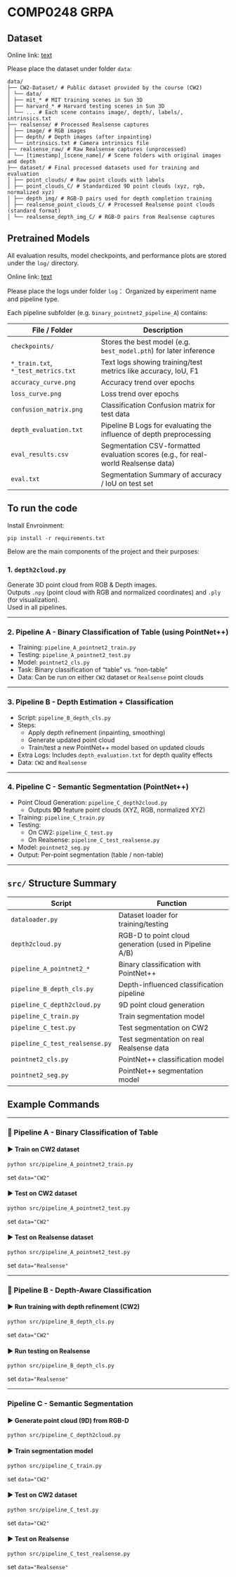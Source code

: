 # COMP0248 GRPA

## Dataset

Online link: [text](https://drive.google.com/file/d/1nJDia-H7CZaEYR_yMThvisLOH2-c19Lh/view?usp=sharing)

Please place the dataset under folder `data`:
```
data/ 
├── CW2-Dataset/ # Public dataset provided by the course (CW2) 
│ └── data/ 
│ ├── mit_* # MIT training scenes in Sun 3D
│ ├── harvard_* # Harvard testing scenes in Sun 3D
│ └── ... # Each scene contains image/, depth/, labels/, intrinsics.txt 
├── realsense/ # Processed Realsense captures 
│ ├── image/ # RGB images 
│ ├── depth/ # Depth images (after inpainting) 
│ └── intrinsics.txt # Camera intrinsics file 
├── realsense_raw/ # Raw Realsense captures (unprocessed) 
│ └── [timestamp]_[scene_name]/ # Scene folders with original images and depth 
├── dataset/ # Final processed datasets used for training and evaluation 
│ ├── point_clouds/ # Raw point clouds with labels 
│ ├── point_clouds_C/ # Standardized 9D point clouds (xyz, rgb, normalized xyz) 
│ ├── depth_img/ # RGB-D pairs used for depth completion training 
│ ├── realsense_point_clouds_C/ # Processed Realsense point clouds (standard format) 
│ └── realsense_depth_img_C/ # RGB-D pairs from Realsense captures
```
## Pretrained Models

All evaluation results, model checkpoints, and performance plots are stored under the `log/` directory.

Online link: [text](https://drive.google.com/file/d/1hBNld0Vw1kuaOtz-9lvqHINvR3WARdsp/view?usp=sharing)

Please place the logs under folder `log`：
Organized by experiment name and pipeline type.

Each pipeline subfolder (e.g. `binary_pointnet2_pipeline_A`) contains:

| File / Folder                         | Description |
|--------------------------------------|-------------|
| `checkpoints/`                       | Stores the best model (e.g. `best_model.pth`) for later inference |
| `*_train.txt`, `*_test_metrics.txt` | Text logs showing training/test metrics like accuracy, IoU, F1 |
| `accuracy_curve.png`                | Accuracy trend over epochs |
| `loss_curve.png`                    | Loss trend over epochs |
| `confusion_matrix.png`              | Classification Confusion matrix for test data |
| `depth_evaluation.txt`              | Pipeline B Logs for evaluating the influence of depth preprocessing |
| `eval_results.csv`                  | Segmentation CSV-formatted evaluation scores (e.g., for real-world Realsense data) |
| `eval.txt`                          | Segmentation Summary of accuracy / IoU on test set |


## To run the code

Install Envroinment:
```
pip install -r requirements.txt
```

Below are the main components of the project and their purposes:

### 1. `depth2cloud.py`
Generate 3D point cloud from RGB & Depth images.  
Outputs `.npy` (point cloud with RGB and normalized coordinates) and `.ply` (for visualization).  
Used in all pipelines.

---

### 2. **Pipeline A** - Binary Classification of Table (using PointNet++)
- Training: `pipeline_A_pointnet2_train.py`
- Testing: `pipeline_A_pointnet2_test.py`
- Model: `pointnet2_cls.py`
- Task: Binary classification of “table” vs. “non-table”
- Data: Can be run on either `CW2` dataset or `Realsense` point clouds

---

### 3. **Pipeline B** - Depth Estimation + Classification
- Script: `pipeline_B_depth_cls.py`
- Steps:
  - Apply depth refinement (inpainting, smoothing)
  - Generate updated point cloud
  - Train/test a new PointNet++ model based on updated clouds
- Extra Logs: Includes `depth_evaluation.txt` for depth quality effects
- Data: `CW2` and `Realsense`

---

### 4. **Pipeline C** - Semantic Segmentation (PointNet++)
- Point Cloud Generation: `pipeline_C_depth2cloud.py`
  - Outputs **9D** feature point clouds (XYZ, RGB, normalized XYZ)
- Training: `pipeline_C_train.py`
- Testing:
  - On CW2: `pipeline_C_test.py`
  - On Realsense: `pipeline_C_test_realsense.py`
- Model: `pointnet2_seg.py`
- Output: Per-point segmentation (table / non-table)

---

## `src/` Structure Summary 

| Script                          | Function |
|--------------------------------|----------|
| `dataloader.py`                | Dataset loader for training/testing |
| `depth2cloud.py`               | RGB-D to point cloud generation (used in Pipeline A/B) |
| `pipeline_A_pointnet2_*`       | Binary classification with PointNet++ |
| `pipeline_B_depth_cls.py`      | Depth-influenced classification pipeline |
| `pipeline_C_depth2cloud.py`    | 9D point cloud generation |
| `pipeline_C_train.py`          | Train segmentation model |
| `pipeline_C_test.py`           | Test segmentation on CW2 |
| `pipeline_C_test_realsense.py` | Test segmentation on real Realsense data |
| `pointnet2_cls.py`             | PointNet++ classification model |
| `pointnet2_seg.py`             | PointNet++ segmentation model |

## Example Commands

---

### 🔹 Pipeline A - Binary Classification of Table

#### ▶ Train on CW2 dataset
```
python src/pipeline_A_pointnet2_train.py 
```
set `data="CW2"`
#### ▶ Test on CW2 dataset
```
python src/pipeline_A_pointnet2_test.py 
```
set `data="CW2"`
#### ▶ Test on Realsense dataset
```
python src/pipeline_A_pointnet2_test.py 
```
set `data="Realsense"`

---

### 🔹 Pipeline B - Depth-Aware Classification

#### ▶ Run training with depth refinement (CW2)
```
python src/pipeline_B_depth_cls.py 
```
set `data="CW2"`
#### ▶ Run testing on Realsense
```
python src/pipeline_B_depth_cls.py 
```
set `data="Realsense"`

---

### Pipeline C - Semantic Segmentation

#### ▶ Generate point cloud (9D) from RGB-D
```
python src/pipeline_C_depth2cloud.py 
```
#### ▶ Train segmentation model
```
python src/pipeline_C_train.py 
```
set `data="CW2"`
#### ▶ Test on CW2 dataset
```
python src/pipeline_C_test.py 
```
set `data="CW2"`
#### ▶ Test on Realsense
```
python src/pipeline_C_test_realsense.py 
```
set `data="Realsense"`